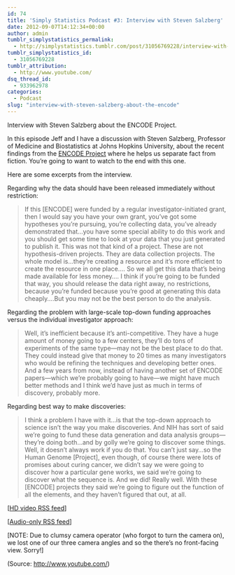```yaml
---
id: 74
title: 'Simply Statistics Podcast #3: Interview with Steven Salzberg'
date: 2012-09-07T14:12:34+00:00
author: admin
tumblr_simplystatistics_permalink:
  - http://simplystatistics.tumblr.com/post/31056769228/interview-with-steven-salzberg-about-the-encode
tumblr_simplystatistics_id:
  - 31056769228
tumblr_attribution:
  - http://www.youtube.com/
dsq_thread_id:
  - 933962978
categories:
  - Podcast
slug: "interview-with-steven-salzberg-about-the-encode"
---
```

Interview with Steven Salzberg about the ENCODE Project.

In this episode Jeff and I have a discussion with Steven Salzberg, Professor of Medicine and Biostatistics at Johns Hopkins University, about the recent findings from the <a href="http://www.genome.gov/10005107" target="_blank">ENCODE Project</a> where he helps us separate fact from fiction. You’re going to want to watch to the end with this one.

Here are some excerpts from the interview.

Regarding why the data should have been released immediately without restriction:

> If this [ENCODE] were funded by a regular investigator-initiated grant, then I would say you have your own grant, you’ve got some hypotheses you’re pursuing, you’re collecting data, you’ve already demonstrated that…you have some special ability to do this work and you should get some time to look at your data that you just generated to publish it. This was not that kind of a project. These are not hypothesis-driven projects. They are data collection projects. The whole model is…they’re creating a resource and it’s more efficient to create the resource in one place…. So we all get this data that’s being made available for less money…. I think if you’re going to be funded that way, you should release the data right away, no restrictions, because you’re funded because you’re good at generating this data cheaply….But you may not be the best person to do the analysis.

Regarding the problem with large-scale top-down funding approaches versus the individual investigator approach:

> Well, it’s inefficient because it’s anti-competitive. They have a huge amount of money going to a few centers, they’ll do tons of experiments of the same type—may not be the best place to do that. They could instead give that money to 20 times as many investigators who would be refining the techniques and developing better ones. And a few years from now, instead of having another set of ENCODE papers—which we’re probably going to have—we might have much better methods and I think we’d have just as much in terms of discovery, probably more.

Regarding best way to make discoveries:

> I think a problem I have with it…is that the top-down approach to science isn’t the way you make discoveries. And NIH has sort of said we’re going to fund these data generation and data analysis groups—they’re doing both…and by golly we’re going to discover some things. Well, it doesn’t always work if you do that. You can’t just say…so the Human Genome [Project], even though, of course there were lots of promises about curing cancer, we didn’t say we were going to discover how a particular gene works, we said we’re going to discover what the sequence is. And we did! Really well. With these [ENCODE] projects they said we’re going to figure out the function of all the elements, and they haven’t figured that out, at all.

[<a href="http://www.biostat.jhsph.edu/~rpeng/podcast/simplystatistics_HDvideo.xml" target="_blank">HD video RSS feed</a>]

[<a href="http://www.biostat.jhsph.edu/~rpeng/podcast/simplystatistics_audio.xml" target="_blank">Audio-only RSS feed</a>]

[NOTE: Due to clumsy camera operator (who forgot to turn the camera on), we lost one of our three camera angles and so the there’s no front-facing view. Sorry!]

<div class="attribution">
  (<span>Source:</span> <a href="http://www.youtube.com/">http://www.youtube.com/</a>)
</div>
